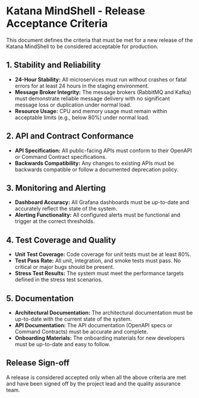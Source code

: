 # Katana MindShell - Release Acceptance Criteria

This document defines the criteria that must be met for a new release of the Katana MindShell to be considered acceptable for production.

## 1. Stability and Reliability

*   **24-Hour Stability:** All microservices must run without crashes or fatal errors for at least 24 hours in the staging environment.
*   **Message Broker Integrity:** The message brokers (RabbitMQ and Kafka) must demonstrate reliable message delivery with no significant message loss or duplication under normal load.
*   **Resource Usage:** CPU and memory usage must remain within acceptable limits (e.g., below 80%) under normal load.

## 2. API and Contract Conformance

*   **API Specification:** All public-facing APIs must conform to their OpenAPI or Command Contract specifications.
*   **Backwards Compatibility:** Any changes to existing APIs must be backwards compatible or follow a documented deprecation policy.

## 3. Monitoring and Alerting

*   **Dashboard Accuracy:** All Grafana dashboards must be up-to-date and accurately reflect the state of the system.
*   **Alerting Functionality:** All configured alerts must be functional and trigger at the correct thresholds.

## 4. Test Coverage and Quality

*   **Unit Test Coverage:** Code coverage for unit tests must be at least 80%.
*   **Test Pass Rate:** All unit, integration, and smoke tests must pass. No critical or major bugs should be present.
*   **Stress Test Results:** The system must meet the performance targets defined in the stress test scenarios.

## 5. Documentation

*   **Architectural Documentation:** The architectural documentation must be up-to-date with the current state of the system.
*   **API Documentation:** The API documentation (OpenAPI specs or Command Contracts) must be accurate and complete.
*   **Onboarding Materials:** The onboarding materials for new developers must be up-to-date and easy to follow.

## Release Sign-off

A release is considered accepted only when all the above criteria are met and have been signed off by the project lead and the quality assurance team.
